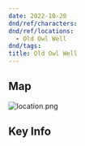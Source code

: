 ```yaml
---
date: 2022-10-20
dnd/ref/characters:
dnd/ref/locations:
  - Old Owl Well
dnd/tags:
title: Old Owl Well
---
```


## Map

![location.png](/images/dnd/location.png)

## Key Info
